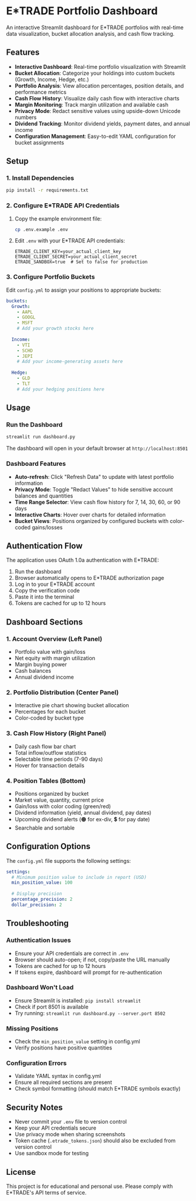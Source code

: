 # E*TRADE Portfolio Dashboard

An interactive Streamlit dashboard for E*TRADE portfolios with real-time data visualization, bucket allocation analysis, and cash flow tracking.

## Features

- **Interactive Dashboard**: Real-time portfolio visualization with Streamlit
- **Bucket Allocation**: Categorize your holdings into custom buckets (Growth, Income, Hedge, etc.)
- **Portfolio Analysis**: View allocation percentages, position details, and performance metrics
- **Cash Flow History**: Visualize daily cash flow with interactive charts
- **Margin Monitoring**: Track margin utilization and available cash
- **Privacy Mode**: Redact sensitive values using upside-down Unicode numbers
- **Dividend Tracking**: Monitor dividend yields, payment dates, and annual income
- **Configuration Management**: Easy-to-edit YAML configuration for bucket assignments

## Setup

### 1. Install Dependencies

```bash
pip install -r requirements.txt
```

### 2. Configure E*TRADE API Credentials

1. Copy the example environment file:
   ```bash
   cp .env.example .env
   ```

2. Edit `.env` with your E*TRADE API credentials:
   ```
   ETRADE_CLIENT_KEY=your_actual_client_key
   ETRADE_CLIENT_SECRET=your_actual_client_secret
   ETRADE_SANDBOX=true  # Set to false for production
   ```

### 3. Configure Portfolio Buckets

Edit `config.yml` to assign your positions to appropriate buckets:

```yaml
buckets:
  Growth:
    - AAPL
    - GOOGL
    - MSFT
    # Add your growth stocks here
  
  Income:
    - VTI
    - SCHD
    - JEPI
    # Add your income-generating assets here
  
  Hedge:
    - GLD
    - TLT
    # Add your hedging positions here
```

## Usage

### Run the Dashboard

```bash
streamlit run dashboard.py
```

The dashboard will open in your default browser at `http://localhost:8501`

### Dashboard Features

- **Auto-refresh**: Click "Refresh Data" to update with latest portfolio information
- **Privacy Mode**: Toggle "Redact Values" to hide sensitive account balances and quantities
- **Time Range Selector**: View cash flow history for 7, 14, 30, 60, or 90 days
- **Interactive Charts**: Hover over charts for detailed information
- **Bucket Views**: Positions organized by configured buckets with color-coded gains/losses

## Authentication Flow

The application uses OAuth 1.0a authentication with E*TRADE:

1. Run the dashboard
2. Browser automatically opens to E*TRADE authorization page
3. Log in to your E*TRADE account
4. Copy the verification code
5. Paste it into the terminal
6. Tokens are cached for up to 12 hours

## Dashboard Sections

### 1. Account Overview (Left Panel)
- Portfolio value with gain/loss
- Net equity with margin utilization
- Margin buying power
- Cash balances
- Annual dividend income

### 2. Portfolio Distribution (Center Panel)
- Interactive pie chart showing bucket allocation
- Percentages for each bucket
- Color-coded by bucket type

### 3. Cash Flow History (Right Panel)
- Daily cash flow bar chart
- Total inflow/outflow statistics
- Selectable time periods (7-90 days)
- Hover for transaction details

### 4. Position Tables (Bottom)
- Positions organized by bucket
- Market value, quantity, current price
- Gain/loss with color coding (green/red)
- Dividend information (yield, annual dividend, pay dates)
- Upcoming dividend alerts (🟠 for ex-div, 💲 for pay date)
- Searchable and sortable

## Configuration Options

The `config.yml` file supports the following settings:

```yaml
settings:
  # Minimum position value to include in report (USD)
  min_position_value: 100
  
  # Display precision
  percentage_precision: 2
  dollar_precision: 2
```

## Troubleshooting

### Authentication Issues
- Ensure your API credentials are correct in `.env`
- Browser should auto-open; if not, copy/paste the URL manually
- Tokens are cached for up to 12 hours
- If tokens expire, dashboard will prompt for re-authentication

### Dashboard Won't Load
- Ensure Streamlit is installed: `pip install streamlit`
- Check if port 8501 is available
- Try running: `streamlit run dashboard.py --server.port 8502`

### Missing Positions
- Check the `min_position_value` setting in config.yml
- Verify positions have positive quantities

### Configuration Errors
- Validate YAML syntax in config.yml
- Ensure all required sections are present
- Check symbol formatting (should match E*TRADE symbols exactly)

## Security Notes

- Never commit your `.env` file to version control
- Keep your API credentials secure
- Use privacy mode when sharing screenshots
- Token cache (`.etrade_tokens.json`) should also be excluded from version control
- Use sandbox mode for testing

## License

This project is for educational and personal use. Please comply with E*TRADE's API terms of service.